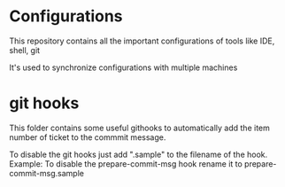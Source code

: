 # Configurations
This repository contains all the important configurations of tools like IDE, shell, git

It's used to synchronize configurations with multiple machines

# git hooks

This folder contains some useful githooks to automatically add the item number of ticket to the commmit message.

To disable the git hooks just add ".sample" to the filename of the hook.
Example: To disable the prepare-commit-msg hook rename it to prepare-commit-msg.sample
